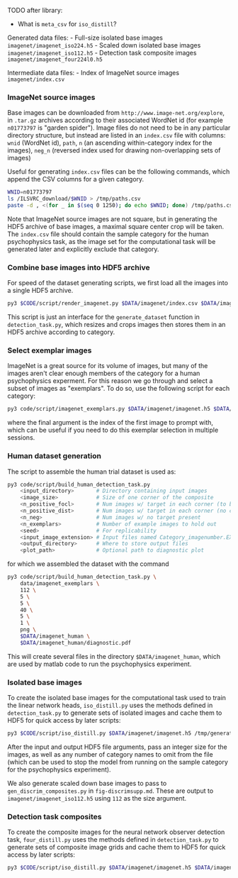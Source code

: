 TODO after library:
- What is `meta_csv` for `iso_distill`?


Generated data files:
    - Full-size isolated base images `imagenet/imagenet_iso224.h5`
    - Scaled down isolated base images `imagenet/imagenet_iso112.h5`
    - Detection task composite images `imagenet/imagenet_four224l0.h5`


Intermediate data files:
    - Index of ImageNet source images `imagenet/index.csv`


### ImageNet source images

Base images can be downloaded from `http://www.image-net.org/explore`, in `.tar.gz` archives according to their associated WordNet id (for example `n01773797` is "garden spider"). Image files do not need to be in any particular directory structure, but instead are listed in an `index.csv` file with columns: `wnid` (WordNet id), `path`, `n` (an ascending within-category index for the images), `neg_n` (reversed index used for drawing non-overlapping sets of images)

Useful for generating `index.csv` files can be the following commands, which append the CSV columns for a given category.

```bash
WNID=n01773797
ls /ILSVRC_download/$WNID > /tmp/paths.csv
paste -d , <(for _ in $(seq 0 1250); do echo $WNID; done) /tmp/paths.csv <(for _ in $(seq 0 1250); do echo tree; done) <(seq 0 1250) <(seq 1250 0) >> $DATA/imagenet/index.csv
```

Note that ImageNet source images are not square, but in generating the HDF5 archive of base images, a maximal square center crop will be taken. The `index.csv` file should contain the sample category for the human psychophysics task, as the image set for the computational task will be generated later and explicitly exclude that category.


### Combine base images into HDF5 archive

For speed of the dataset generating scripts, we first load all the images into a single HDF5 archive.

```bash
py3 $CODE/script/render_imagenet.py $DATA/imagenet/index.csv $DATA/imagenet/imagenet.h5
```

This script is just an interface for the `generate_dataset` function in `detection_task.py`, which resizes and crops images then stores them in an HDF5 archive according to category.


### Select exemplar images

ImageNet is a great source for its volume of images, but many of the images aren't clear enough members of the category for a human psychophysics experment. For this reason we go through and select a subset of images as "exemplars". To do so, use the following script for each category:
```bash
py3 code/script/imagenet_exemplars.py $DATA/imagenet/imagenet.h5 $DATA/imagenet_exemplars/ "garden spider" 0
```
where the final argument is the index of the first image to prompt with, which can be useful if you need to do this exemplar selection in multiple sessions.


### Human dataset generation

The script to assemble the human trial dataset is used as:
```bash
py3 code/script/build_human_detection_task.py
    <input_directory>       # Directory containing input images
    <image_size>            # Size of one corner of the composite
    <n_positive_focl>       # Num images w/ target in each corner (to be cued)
    <n_positive_dist>       # Num images w/ target in each corner (no cue)
    <n_neg>                 # Num images w/ no target present
    <n_exemplars>           # Number of example images to hold out
    <seed>                  # For replicability           
    <input_image_extension> # Input files named Category_imagenumber.EXT
    <output_directory>      # Where to store output files
    <plot_path>             # Optional path to diagnostic plot
```
for which we assembled the dataset with the command
```bash
py3 code/script/build_human_detection_task.py \
    data/imagenet_exemplars \
    112 \
    5 \
    5 \
    40 \
    5 \
    1 \
    png \
    $DATA/imagenet_human \
    $DATA/imagenet_human/diagnostic.pdf
```
This will create several files in the directory `$DATA/imagenet_human`, which are used by matlab code to run the psychophysics experiment.

### Isolated base images

To create the isolated base images for the computational task used to train the linear network heads, `iso_distill.py` uses the methods defined in `detection_task.py` to generate sets of isolated images and cache them to HDF5 for quick access by later scripts:
```bash
py3 $CODE/script/iso_distill.py $DATA/imagenet/imagenet.h5 /tmp/generated_metdata.csv $DATA/imagenet/imagenet_iso224.h5 224 "tree"
```
After the input and output HDF5 file arguments, pass an integer size for the images, as well as any number of category names to omit from the file (which can be used to stop the model from running on the sample category for the psychophysics experiment).

We also generate scaled down base images to pass to `gen_discrim_composites.py` in `fig-discrimsupp.md`. These are output to `imagenet/imagenet_iso112.h5` using `112` as the size argument.


### Detection task composites

To create the composite images for the neural network observer detection task, `four_distill.py` uses the methods defined in `detection_task.py` to generate sets of composite image grids and cache them to HDF5 for quick access by later scripts:

```bash
py3 $CODE/script/iso_distill.py $DATA/imagenet/imagenet.h5 $DATA/imagenet/imagenet_four224l0.h5 224 "tree"
```




